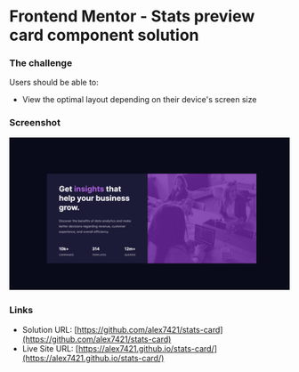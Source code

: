 # Frontend Mentor - Stats preview card component solution

### The challenge

Users should be able to:

- View the optimal layout depending on their device's screen size

### Screenshot

![](./screenshot.png
)

### Links

- Solution URL: [https://github.com/alex7421/stats-card](https://github.com/alex7421/stats-card)
- Live Site URL: [https://alex7421.github.io/stats-card/](https://alex7421.github.io/stats-card/)